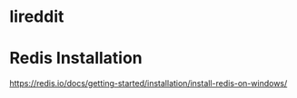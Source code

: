 # lireddit

# Redis Installation
https://redis.io/docs/getting-started/installation/install-redis-on-windows/